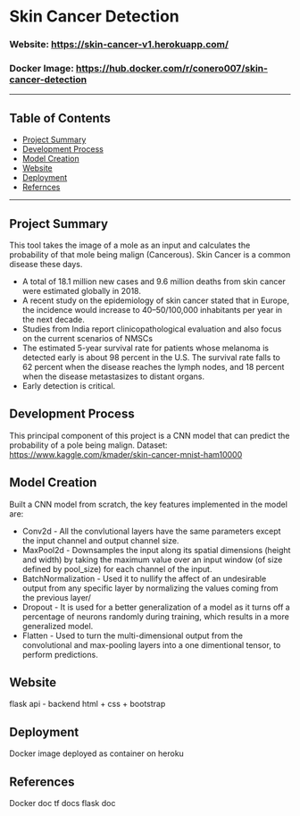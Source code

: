 # Skin Cancer Detection

### Website: https://skin-cancer-v1.herokuapp.com/

### Docker Image: https://hub.docker.com/r/conero007/skin-cancer-detection

---
## Table of Contents
* [Project Summary](#summary)
* [Development Process](#process)
* [Model Creation](#model)
* [Website](#website)
* [Deployment](#deploy)
* [Refernces](#refernces)

---

## Project Summary <a name="summary"></a>
This tool takes the image of a mole as an input and calculates the probability of that mole being malign (Cancerous).
Skin Cancer is a common disease these days.
* A total of 18.1 million new cases and 9.6 million deaths from skin cancer were estimated globally in 2018.
* A recent study on the epidemiology of skin cancer stated that in Europe, the incidence would increase to 40–50/100,000 inhabitants per year in the next decade. 
* Studies from India report clinicopathological evaluation and also focus on the current scenarios of NMSCs
* The estimated 5-year survival rate for patients whose melanoma is detected early is about 98 percent in the U.S. The survival rate falls to 62 percent when the disease reaches the lymph nodes, and 18 percent when the disease metastasizes to distant organs.
* Early detection is critical.

> 

## Development Process <a name="process"></a>
This principal component of this project is a CNN model that can predict the probability of a pole being malign.
Dataset: https://www.kaggle.com/kmader/skin-cancer-mnist-ham10000

>



## Model Creation <a name="model"></a>
Built a CNN model from scratch, the key features implemented in the model are:
* Conv2d - All the convlutional layers have the same parameters except the input channel and output channel size.
* MaxPool2d - Downsamples the input along its spatial dimensions (height and width) by taking the maximum value over an input window (of size defined by pool_size) for each channel of the input.
* BatchNormalization - Used it to nullify the affect of an undesirable output from any specific layer by normalizing the values coming from the previous layer/
* Dropout - It is used for a better generalization of a model as it turns off a percentage of neurons randomly during training, which results in a more generalized model.
* Flatten - Used to turn the multi-dimensional output from the convolutional and max-pooling layers into a one dimentional tensor, to perform predictions.



> 


## Website <a name="website"></a>

flask api - backend
html + css + bootstrap



> 


## Deployment <a name="deploy"></a>

Docker image
deployed as container on heroku


> 


## References <a name="refernces"></a>
Docker doc
tf docs
flask doc
